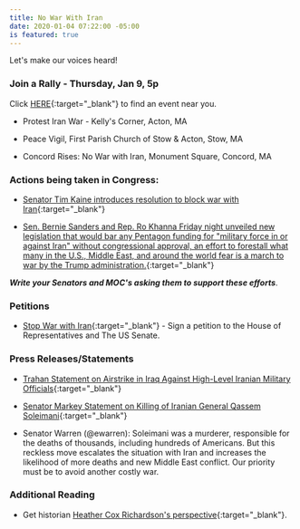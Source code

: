 ```yaml
---
title: No War With Iran
date: 2020-01-04 07:22:00 -05:00
is featured: true
---
```


Let's make our voices heard!

### Join a Rally - Thursday, Jan 9, 5p

Click [HERE](https://act.moveon.org/event/no-war-with-iran-attend/search/){:target="_blank"} to find an event near you.

* Protest Iran War - Kelly's Corner, Acton, MA

* Peace Vigil, First Parish Church of Stow & Acton, Stow, MA

* Concord Rises: No War with Iran, Monument Square, Concord, MA


### Actions being taken in Congress:

* [Senator Tim Kaine introduces resolution to block war with Iran](https://thehill.com/homenews/senate/476702-kaine-introduces-resolution-to-block-war-with-iran){:target="_blank"}

* [Sen. Bernie Sanders and Rep. Ro Khanna Friday night unveiled new legislation that would bar any Pentagon funding for "military force in or against Iran" without congressional approval, an effort to forestall what many in the U.S., Middle East, and around the world fear is a march to war by the Trump administration.](https://www.commondreams.org/news/2020/01/04/sanders-and-khanna-introduce-new-bill-stop-donald-trump-illegally-taking-us-war){:target="_blank"}

***Write your Senators and MOC's asking them to support these efforts***.

### Petitions

* [Stop War with Iran](https://sign.moveon.org/petitions/stop-war-with-iran-1){:target="_blank"} - Sign a petition to the House of Representatives and The US Senate.

### Press Releases/Statements

* [Trahan Statement on Airstrike in Iraq Against High-Level Iranian Military Officials](https://trahan.house.gov/news/documentsingle.aspx?DocumentID=1341&fbclid=IwAR2s4rRH444aL7dLUJzjdFcTXI_hJfGn-9NZafYhrhcabRcELs5vJxPavMI){:target="_blank"} 

* [Senator Markey Statement on Killing of Iranian General Qassem Soleimani](https://www.markey.senate.gov/news/press-releases/senator-markey-statement-on-killing-of-iranian-general-qassem-soleimani){:target="_blank"}  

* Senator Warren (@ewarren):  Soleimani was a murderer, responsible for the deaths of thousands, including hundreds of Americans. But this reckless move escalates the situation with Iran and increases the likelihood of more deaths and new Middle East conflict. Our priority must be to avoid another costly war.  

### Additional Reading

* Get historian [Heather Cox Richardson's perspective](https://heathercoxrichardson.substack.com/p/january-3-2020?utm_campaign=post&utm_medium=web&utm_source=copy){:target="_blank"}.  

